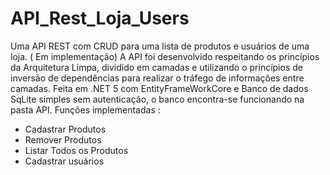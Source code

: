 # API_Rest_Loja_Users
Uma API REST com CRUD para uma lista de produtos e usuários de uma loja. ( Em implementação) 
A API foi desenvolvido respeitando os princípios da Arquitetura Limpa, dividido em camadas e utilizando o princípios de inversão de dependências para realizar o tráfego de informações entre camadas.
Feita em .NET 5 com EntityFrameWorkCore e Banco de dados SqLite simples sem autenticação, o banco encontra-se funcionando na pasta API. 
Funções implementadas : 
 - Cadastrar Produtos
 - Remover Produtos
 - Listar Todos os Produtos
 - Cadastrar usuários
